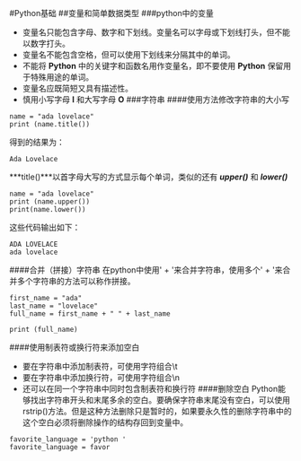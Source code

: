 #Python基础
##变量和简单数据类型
###python中的变量
- 变量名只能包含字母、数字和下划线。变量名可以字母或下划线打头，但不能以数字打头。
- 变量名不能包含空格，但可以使用下划线来分隔其中的单词。
- 不能将 **Python** 中的关键字和函数名用作变量名，即不要使用 **Python** 保留用于特殊用途的单词。
- 变量名应既简短又具有描述性。
- 慎用小写字母 **l** 和大写字母 **O** 
###字符串
####使用方法修改字符串的大小写
```
name = "ada lovelace"
print (name.title())
```
得到的结果为：
```
Ada Lovelace
```
***title()***以首字母大写的方式显示每个单词，类似的还有 ***upper()*** 和 ***lower()***
```
name = "ada lovelace"
print (name.upper())
print(name.lower())
```
这些代码输出如下：
```
ADA LOVELACE
ada lovelace
```
####合并（拼接）字符串
在python中使用' + '来合并字符串，使用多个' + '来合并多个字符串的方法可以称作拼接。
```
first_name = "ada"
last_name = "lovelace"
full_name = first_name + " " + last_name

print (full_name)
```
####使用制表符或换行符来添加空白
- 要在字符串中添加制表符，可使用字符组合\t
- 要在字符串中添加换行符，可使用字符组合\n
- 还可以在同一个字符串中同时包含制表符和换行符
####删除空白
Python能够找出字符串开头和末尾多余的空白。要确保字符串末尾没有空白，可以使用rstrip()方法。但是这种方法删除只是暂时的，如果要永久性的删除字符串中的这个空白必须将删除操作的结构存回到变量中。
```
favorite_language = 'python '
favorite_language = favor
```
